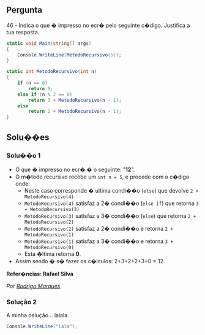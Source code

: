 ## Pergunta

46 - Indica o que � impresso no ecr� pelo seguinte c�digo. Justifica a tua
resposta.

```cs
static void Main(string[] args)
{
    Console.WriteLine(MetodoRecursivo(5));
}

static int MetodoRecursivo(int n)
{
    if (n == 0)
        return 0;
    else if (n % 2 == 0)
        return 3 + MetodoRecursivo(n - 1);
    else
        return 2 + MetodoRecursivo(n - 1);
}
```

## Solu��es

### Solu��o 1

* O que � impresso no ecr� � o seguinte: "**12**".
* O m�todo recursivo recebe um `int n = 5`, e procede com o c�digo onde:
  * Neste caso corresponde � ultima condi��o (`else`) que devolve `2 + MetodoRecursivo(4)` 
  * `MetodoRecursivo(4)` satisfaz a 2� condi��o (`else if`) que retorna `3 + MetodoRecursivo(3)`
  * `MetodoRecursivo(3)` satisfaz a 3� condi��o (`else`) que retorna `2 + MetodoRecursivo(2)`
  * `MetodoRecursivo(2)` satisfaz a 2� condi��o e retorna `2 + MetodoRecursivo(1)`
  * `MetodoRecursivo(1)` satisfaz a 3� condi��o e retorna `3 + MetodoRecursivo(0)`
  * Esta �ltima retorna **0**.   
* Assim sendo � s� fazer os c�lculos: 2+3+2+2+3+0 = 12.
  
**Refer�ncias: Rafael Silva**

*Por [Rodrigo Marques](https://github.com/RodrigoMarques23)*

### Solução 2

A minha oslução... lalala

```cs
Console.WriteLine("lala");
```